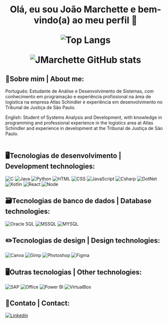 <h1 align="center"> Olá, eu sou João Marchette e bem-vindo(a) ao meu perfil 👾 

  ![Top Langs](https://github-readme-stats.vercel.app/api/top-langs/?username=jmarchette&layout=compact&theme=tokyonight)
  
  ![JMarchette GitHub stats](https://github-readme-stats.vercel.app/api?username=jmarchette&show_icons=true&theme=tokyonight&hide=stars,issues,prs)
  <br>
## 👾Sobre mim | About me:
  Português: Estudante de Análise e Desenvolvimento de Sistemas, com conhecimento em programação e experiência profissional na área de logística na empresa Atlas Schindler e experiência em desenvolvimento no Tribunal de Justiça de São Paulo.
  
  English: Student of Systems Analysis and Development, with knowledge in programming and professional experience in the logistics area at Atlas Schindler and experience in development at the Tribunal de Justiça de São Paulo.
  <br><br>
</h1>

  ## 🖥️Tecnologias de desenvolvimento | Development technologies:
  
  ![C](https://img.shields.io/badge/C-00599C?style=for-the-badge&logo=c&logoColor=white)
  ![Java](https://img.shields.io/badge/Java-ED8B00?style=for-the-badge&logo=openjdk&logoColor=white)
  ![Python](https://img.shields.io/badge/Python-3776AB?style=for-the-badge&logo=python&logoColor=white)
  ![HTML](https://img.shields.io/badge/HTML5-E34F26?style=for-the-badge&logo=html5&logoColor=white)
  ![CSS](https://img.shields.io/badge/CSS3-1572B6?style=for-the-badge&logo=css3&logoColor=white)
  ![JavaScript](https://img.shields.io/badge/JavaScript-323330?style=for-the-badge&logo=javascript&logoColor=F7DF1E)
  ![Csharp](https://img.shields.io/badge/C%23-239120?style=for-the-badge&logo=c-sharp&logoColor=white)
  ![DotNet](https://img.shields.io/badge/.NET-5C2D91?style=for-the-badge&logo=.net&logoColor=white)
  ![Kotlin](https://img.shields.io/badge/Kotlin-0095D5?&style=for-the-badge&logo=kotlin&logoColor=white)
  ![React](https://img.shields.io/badge/React-20232A?style=for-the-badge&logo=react&logoColor=61DAFB)
  ![Node](https://img.shields.io/badge/Node.js-43853D?style=for-the-badge&logo=node.js&logoColor=white)
  
  ## 🗃️Tecnologias de banco de dados | Database technologies:
  ![Oracle SQL](https://img.shields.io/badge/Oracle-F80000?style=for-the-badge&logo=Oracle&logoColor=white)
  ![MSSQL](https://img.shields.io/badge/Microsoft%20SQL%20Server-CC2927?style=for-the-badge&logo=microsoft%20sql%20server&logoColor=white)
  ![MYSQL](https://img.shields.io/badge/MySQL-00000F?style=for-the-badge&logo=mysql&logoColor=white)
  
  ## ✏️Tecnologias de design | Design technologies:
  ![Canva](https://img.shields.io/badge/Canva-%2300C4CC.svg?&style=for-the-badge&logo=Canva&logoColor=white)
  ![Gimp](https://img.shields.io/badge/gimp-5C5543?style=for-the-badge&logo=gimp&logoColor=white)
  ![Photoshop](https://img.shields.io/badge/Adobe%20Photoshop-31A8FF?style=for-the-badge&logo=Adobe%20Photoshop&logoColor=black)
  ![Figma](https://img.shields.io/badge/Figma-F24E1E?style=for-the-badge&logo=figma&logoColor=white)
  
  ## 🖥️Outras tecnologias | Other technologies:
  ![SAP](https://img.shields.io/badge/SAP-0FAAFF?style=for-the-badge&logo=sap&logoColor=white)
  ![Office](https://img.shields.io/badge/Microsoft_Office-D83B01?style=for-the-badge&logo=microsoft-office&logoColor=white)
  ![Power BI](https://img.shields.io/badge/PowerBI-F2C811?style=for-the-badge&logo=Power%20BI&logoColor=white)
  ![VirtualBox](https://img.shields.io/badge/VirtualBox-21416b?style=for-the-badge&logo=VirtualBox&logoColor=white)
  
  
  ## 📲Contato | Contact:
  [![Linkedin](https://img.shields.io/badge/LinkedIn-0077B5?style=for-the-badge&logo=linkedin&logoColor=white)](https://www.linkedin.com/in/jo%C3%A3o-marchette-6659861b5/)
  

